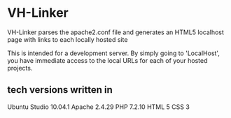 # VH-Linker
VH-Linker parses the apache2.conf file and generates an HTML5 localhost page with links to each locally hosted site

This is intended for a development server. By simply going to 'LocalHost', you have immediate access to the local URLs for each of your hosted projects.

tech versions written in
-------------------------
Ubuntu Studio 10.04.1
Apache 2.4.29
PHP 7.2.10
HTML 5
CSS 3
